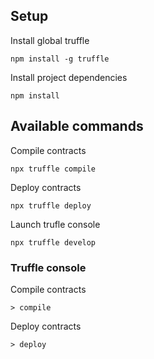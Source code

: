 ## Setup

Install global truffle 

    npm install -g truffle

Install project dependencies

    npm install

## Available commands

Compile contracts

    npx truffle compile

Deploy contracts

    npx truffle deploy

Launch trufle console

    npx truffle develop

### Truffle console

Compile contracts

    > compile

Deploy contracts

    > deploy

    